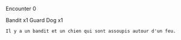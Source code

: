 Encounter 0

Bandit x1
Guard Dog x1

```ad-note
Il y a un bandit et un chien qui sont assoupis autour d'un feu.

```
